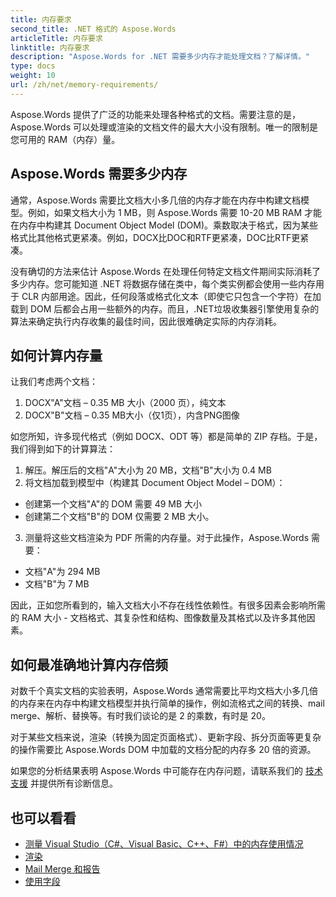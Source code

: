 ```yaml
---
title: 内存要求
second_title: .NET 格式的 Aspose.Words
articleTitle: 内存要求
linktitle: 内存要求
description: "Aspose.Words for .NET 需要多少内存才能处理文档？了解详情。"
type: docs
weight: 10
url: /zh/net/memory-requirements/
---
```


Aspose.Words 提供了广泛的功能来处理各种格式的文档。需要注意的是，Aspose.Words 可以处理或渲染的文档文件的最大大小没有限制。唯一的限制是您可用的 RAM（内存）量。

## Aspose.Words 需要多少内存

通常，Aspose.Words 需要比文档大小多几倍的内存才能在内存中构建文档模型。例如，如果文档大小为 1 MB，则 Aspose.Words 需要 10-20 MB RAM 才能在内存中构建其 Document Object Model (DOM)。乘数取决于格式，因为某些格式比其他格式更紧凑。例如，DOCX比DOC和RTF更紧凑，DOC比RTF更紧凑。

没有确切的方法来估计 Aspose.Words 在处理任何特定文档文件期间实际消耗了多少内存。您可能知道 .NET 将数据存储在类中，每个类实例都会使用一些内存用于 CLR 内部用途。因此，任何段落或格式化文本（即使它只包含一个字符）在加载到 DOM 后都会占用一些额外的内存。而且，.NET垃圾收集器引擎使用复杂的算法来确定执行内存收集的最佳时间，因此很难确定实际的内存消耗。

## 如何计算内存量

让我们考虑两个文档：

1. DOCX"A"文档 – 0.35 MB 大小（2000 页），纯文本
2. DOCX"B"文档 – 0.35 MB大小（仅1页），内含PNG图像

如您所知，许多现代格式（例如 DOCX、ODT 等）都是简单的 ZIP 存档。于是，我们得到如下的计算算法：
1. 解压。解压后的文档"A"大小为 20 MB，文档"B"大小为 0.4 MB
2. 将文档加载到模型中（构建其 Document Object Model – DOM）：
* 创建第一个文档"A"的 DOM 需要 49 MB 大小
* 创建第二个文档"B"的 DOM 仅需要 2 MB 大小。
3. 测量将这些文档渲染为 PDF 所需的内存量。对于此操作，Aspose.Words 需要：
  * 文档"A"为 294 MB
  * 文档"B"为 7 MB

因此，正如您所看到的，输入文档大小不存在线性依赖性。有很多因素会影响所需的 RAM 大小 - 文档格式、其复杂性和结构、图像数量及其格式以及许多其他因素。

## 如何最准确地计算内存倍频

对数千个真实文档的实验表明，Aspose.Words 通常需要比平均文档大小多几倍的内存来在内存中构建文档模型并执行简单的操作，例如流格式之间的转换、mail merge、解析、替换等。有时我们谈论的是 2 的乘数，有时是 20。

对于某些文档来说，渲染（转换为固定页面格式）、更新字段、拆分页面等更复杂的操作需要比 Aspose.Words DOM 中加载的文档分配的内存多 20 倍的资源。

如果您的分析结果表明 Aspose.Words 中可能存在内存问题，请联系我们的 [技术支援](/words/zh/net/technical-support/) 并提供所有诊断信息。

## 也可以看看

* [测量 Visual Studio（C#、Visual Basic、C++、F#）中的内存使用情况](https://learn.microsoft.com/en-us/visualstudio/profiling/memory-usage?view=vs-2022)
* [渲染](/words/zh/net/rendering/)
* [Mail Merge 和报告](https://docs.aspose.com/words/net/mail-merge-and-reporting/)
* [使用字段](/words/zh/net/working-with-fields/)
